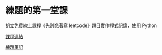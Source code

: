 # 練題的第一堂課
胡立免費線上課程《先別急著寫 leetcode》題目實作程式記錄，使用 Python

[課程連結](https://lidemy.com/p/alg101-leetcode)

[練題筆記](https://www.notion.so/leetcode-2b3a9b67b2d0440a86fa73befdab862c)